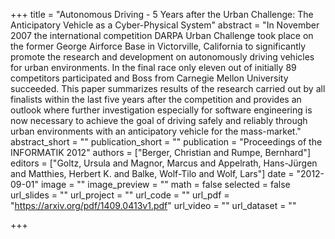 +++
title = "Autonomous Driving - 5 Years after the Urban Challenge: The Anticipatory Vehicle as a Cyber-Physical System"
abstract = "In November 2007 the international competition DARPA Urban Challenge took place on the former George Airforce Base in Victorville, California to significantly promote the research and development on autonomously driving vehicles for urban environments. In the final race only eleven out of initially 89 competitors participated and Boss from Carnegie Mellon University succeeded. This paper summarizes results of the research carried out by all finalists within the last five years after the competition and provides an outlook where further investigation especially for software engineering is now necessary to achieve the goal of driving safely and reliably through urban environments with an anticipatory vehicle for the mass-market."
abstract_short = ""
publication_short = ""
publication = "Proceedings of the INFORMATIK 2012"
authors = ["Berger, Christian and Rumpe, Bernhard"]
editors = ["Goltz, Ursula and Magnor, Marcus and Appelrath, Hans-Jürgen and Matthies, Herbert K. and Balke, Wolf-Tilo and Wolf, Lars"]
date = "2012-09-01"
image = ""
image_preview = ""
math = false
selected = false
url_slides = ""
url_project = ""
url_code = ""
url_pdf = "https://arxiv.org/pdf/1409.0413v1.pdf"
url_video = ""
url_dataset = ""

+++
